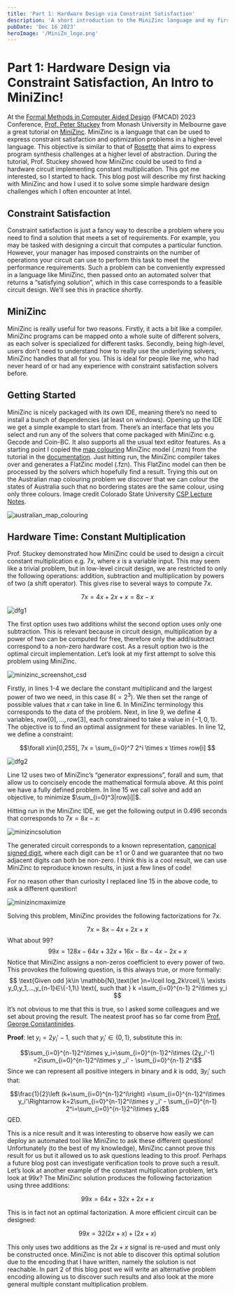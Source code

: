 ```yaml
---
title: 'Part 1: Hardware Design via Constraint Satisfaction'
description: 'A short introduction to the MiniZinc language and my first experience applying it to hardware design problems'
pubDate: 'Dec 16 2023'
heroImage: '/MiniZn_logo.png'
---
```


# Part 1: Hardware Design via Constraint Satisfaction, An Intro to MiniZinc!
At the [Formal Methods in Computer Aided Design](https://fmcad.org/FMCAD23/) (FMCAD) 2023 Conference, [Prof. Peter Stuckey](https://people.eng.unimelb.edu.au/pstuckey/) from Monash University in Melbourne gave a great tutorial on [MiniZinc](https://www.minizinc.org/). MiniZinc is a language that can be used to express constraint satisfaction and optimization problems in a higher-level language. This objective is similar to that of [Rosette](https://emina.github.io/rosette/) that aims to express program synthesis challenges at a higher level of abstraction. During the tutorial, Prof. Stuckey showed how MiniZinc could be used to find a hardware circuit implementing constant multiplication. This got me interested, so I started to hack. This blog post will describe my first hacking with MiniZinc and how I used it to solve some simple hardware design challenges which I often encounter at Intel.  

## Constraint Satisfaction
Constraint satisfaction is just a fancy way to describe a problem where you need to find a solution that meets a set of requirements. For example, you may be tasked with designing a circuit that computes a particular function. However, your manager has imposed constraints on the number of operations your circuit can use to perform this task to meet the performance requirements. Such a problem can be conveniently expressed in a language like MiniZinc, then passed onto an automated solver that returns a “satisfying solution”, which in this case corresponds to a feasible circuit design. We’ll see this in practice shortly.

## MiniZinc
MiniZinc is really useful for two reasons. Firstly, it acts a bit like a compiler. MiniZinc programs can be mapped onto a whole suite of different solvers, as each solver is specialized for different tasks. Secondly, being high-level, users don’t need to understand how to really use the underlying solvers, MiniZinc handles that all for you. This is ideal for people like me, who had never heard of or had any experience with constraint satisfaction solvers before. 

## Getting Started
MiniZinc is nicely packaged with its own IDE, meaning there’s no need to install a bunch of dependencies (at least on windows). Opening up the IDE we get a simple example to start from. There’s an interface that lets you select and run any of the solvers that come packaged with MiniZinc e.g. Gecode and Coin-BC. It also supports all the usual text editor features. As a starting point I copied the [map colouring](https://www.minizinc.org/doc-2.7.6/en/modelling.html) MiniZinc model (.mzn) from the tutorial in the [documentation](https://www.minizinc.org/doc-2.7.6/en/index.html). Just hitting run, the MiniZinc compiler takes over and generates a FlatZinc model (.fzn). This FlatZinc model can then be processed by the solvers which hopefully find a result. Trying this out on the Australian map colouring problem we discover that we can colour the states of Australia such that no bordering states are the same colour, using only three colours. Image credit Colorado State University [CSP Lecture Notes](https://www.cs.colostate.edu/~howe/cs440/csroo/yr2015fa/more_progress/08_csp2015.pdf). 

![australian_map_colouring](/australian_map_colouring.png)

## Hardware Time: Constant Multiplication
Prof. Stuckey demonstrated how MiniZinc could be used to design a circuit constant multiplication e.g. $7x$, where $x$ is a variable input. This may seem like a trivial problem, but in low-level circuit design, we are restricted to only the following operations: addition, subtraction and multiplication by powers of two (a shift operator). This gives rise to several ways to compute $7x$.

$$7x=4x+2x+x=8x-x$$

![dfg1](/dfg1.png)

The first option uses two additions whilst the second option uses only one subtraction. This is relevant because in circuit design, multiplication by a power of two can be computed for free, therefore only the add/subtract correspond to a non-zero hardware cost. As a result option two is the optimal circuit implementation.
Let’s look at my first attempt to solve this problem using MiniZinc. 

![minizinc_screenshot_csd](/minizinc_screenshot_csd.png)

Firstly, in lines 1-4 we declare the constant multiplicand and the largest power of two we need, in this case $8(=2^3)$. We then set the range of possible values that $x$ can take in line 6. In MiniZinc terminology this corresponds to the data of the problem. Next, in line 9, we define 4 variables, $row[0],…,row[3]$, each constrained to take a value in $\{-1,0,1\}$. The objective is to find an optimal assignment for these variables. In line 12, we define a constraint:

$$\forall x\in[0,255], 7x = \sum_{i=0}^7 2^i \times x \times row[i] $$

![dfg2](/dfg2.png)

Line 12 uses two of MiniZinc’s “generator expressions”, forall and sum, that allow us to concisely encode the mathematical formula above. At this point we have a fully defined problem. In line 15 we call solve and add an objective, to minimize $\sum_{i=0}^3|row[i]|$.

Hitting run in the MiniZinc IDE, we get the following output in 0.496 seconds that corresponds to $7x=8x-x$:

![minizincsolution](/minizinc_solution.png)
            
The generated circuit corresponds to a known representation, [canonical signed digit](https://www.allaboutcircuits.com/technical-articles/an-introduction-to-canonical-signed-digit-representation/), where each digit can be $\pm 1$ or $0$ and we guarantee that no two adjacent digits can both be non-zero. I think this is a cool result, we can use MiniZinc to reproduce known results, in just a few lines of code!

For no reason other than curiosity I replaced line 15 in the above code, to ask a different question!

![minizincmaximize](/minizinc_maximize.png)

Solving this problem, MiniZinc provides the following factorizations for $7x$.

$$7x=8x-4x+2x+x$$
What about 99?
$$99x=128x-64x+32x+16x-8x-4x-2x+x$$
Notice that MiniZinc assigns a non-zeros coefficient to every power of two. This provokes the following question, is this always true, or more formally:
$$
\text{Given odd }k\in \mathbb{N},\text{let }n=\lceil log_2⁡k\rceil,\\
\exists y_0,y_1,…,y_{n-1}∈\{-1,1\}
\text{, such that } k =\sum_{i=0}^{n-1} 2^i\times y_i 
$$


It’s not obvious to me that this is true, so I asked some colleagues and we set about proving the result. The neatest proof has so far come from [Prof. George Constantinides](https://cas.ee.ic.ac.uk/people/gac1/).

**Proof**: let $y_i=2y_i'-1$, such that $y_i'∈\{0,1\}$, substitute this in:

$$\sum_{i=0}^{n-1}2^i\times y_i=\sum_{i=0}^{n-1}2^i\times (2y_i'-1) =2\sum_{i=0}^{n-1}2^i\times y _i' - \sum_{i=0}^{n-1} 2^i$$ 
Since we can represent all positive integers in binary and $k$ is odd, $\exists y_i'$ such that:

$$\frac{1}{2}\left (k+\sum_{i=0}^{n-1}2^i\right) =\sum_{i=0}^{n-1}2^i\times y_i'\Rightarrow k=2\sum_{i=0}^{n-1}2^i\times y _i' - \sum_{i=0}^{n-1} 2^i=\sum_{i=0}^{n-1}2^i\times y_i$$ 
QED.

This is a nice result and it was interesting to observe how easily we can deploy an automated tool like MiniZinc to ask these different questions! Unfortunately (to the best of my knowledge), MiniZinc cannot prove this result for us but it allowed us to ask questions leading to this proof. Perhaps a future blog post can investigate verification tools to prove such a result.
Let’s look at another example of the constant multiplication problem, let’s look at $99x$? The MiniZinc solution produces the following factorization using three additions:

$$99x=64x+32x+ 2x+x$$

This is in fact not an optimal factorization. A more efficient circuit can be designed:

$$99x=32(2x+x)+(2x+x)$$

This only uses two additions as the $2x+x$ signal is re-used and must only be constructed once. MiniZinc is not able to discover this optimal solution due to the encoding that I have written, namely the solution is not reachable. In part 2 of this blog post we will write an alternative problem encoding allowing us to discover such results and also look at the more general multiple constant multiplication problem. 
